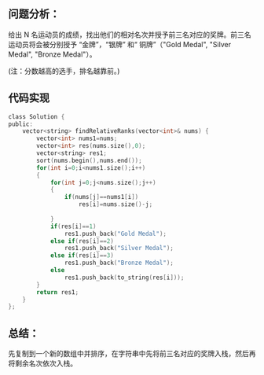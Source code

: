 ## 问题分析： 
给出 N 名运动员的成绩，找出他们的相对名次并授予前三名对应的奖牌。前三名运动员将会被分别授予 “金牌”，“银牌” 和“ 铜牌”（"Gold Medal", "Silver Medal", "Bronze Medal"）。

(注：分数越高的选手，排名越靠前。)
## 代码实现
```c
class Solution {
public:
    vector<string> findRelativeRanks(vector<int>& nums) {
        vector<int> nums1=nums;
        vector<int> res(nums.size(),0);
        vector<string> res1;
        sort(nums.begin(),nums.end());
        for(int i=0;i<nums1.size();i++)
        {
            for(int j=0;j<nums.size();j++)
            {
                if(nums[j]==nums1[i])
                    res[i]=nums.size()-j;
                
            }
            if(res[i]==1)
                res1.push_back("Gold Medal");
            else if(res[i]==2)
                res1.push_back("Silver Medal");
            else if(res[i]==3)
                res1.push_back("Bronze Medal");
            else
                res1.push_back(to_string(res[i]));
        }
        return res1;
    }
};
```
## 总结：
先复制到一个新的数组中并排序，在字符串中先将前三名对应的奖牌入栈，然后再将剩余名次依次入栈。